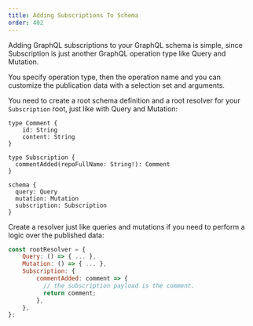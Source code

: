 ```yaml
---
title: Adding Subscriptions To Schema
order: 402
---
```


Adding GraphQL subscriptions to your GraphQL schema is simple, since Subscription is just another GraphQL operation type like Query and Mutation.

You specify operation type, then the operation name and you can customize the publication data with a selection set and arguments.

You need to create a root schema definition and a root resolver for your `Subscription` root, just like with Query and Mutation:

```
type Comment {
    id: String
    content: String
}

type Subscription {
  commentAdded(repoFullName: String!): Comment
}

schema {
  query: Query
  mutation: Mutation
  subscription: Subscription
}
```

Create a resolver just like queries and mutations if you need to perform a logic over the published data:

```js
const rootResolver = {
    Query: () => { ... },
    Mutation: () => { ... },
    Subscription: {
        commentAdded: comment => {
          // the subscription payload is the comment.
          return comment;
        },
    },
};
```
